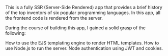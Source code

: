 This is a fully SSR (Server-Side Rendered) app that provides a brief history of the top inventors of six popular programming languages. In this app, all the frontend code is rendered from the server.

During the course of building this app, I gained a solid grasp of the following:

How to use the EJS templating engine to render HTML templates.
How to use Node.js to run the server.
Node authentication using JWT and cookies.
